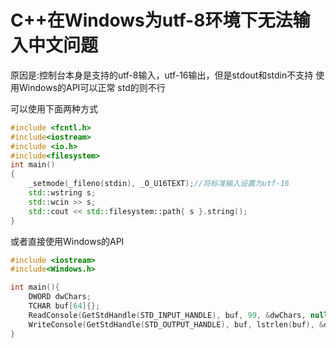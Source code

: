 # C++在Windows为utf-8环境下无法输入中文问题

原因是:控制台本身是支持的utf-8输入，utf-16输出，但是stdout和stdin不支持
	使用Windows的API可以正常
	std的则不行

可以使用下面两种方式

```c++
#include <fcntl.h>
#include<iostream>
#include <io.h>
#include<filesystem>
int main()
{
	_setmode(_fileno(stdin), _O_U16TEXT);//将标准输入设置为utf-16
	std::wstring s;
	std::wcin >> s;
	std::cout << std::filesystem::path{ s }.string();
}
```

或者直接使用Windows的API
```C++
#include <iostream>
#include<Windows.h>

int main(){
    DWORD dwChars;
    TCHAR buf[64]{};
    ReadConsole(GetStdHandle(STD_INPUT_HANDLE), buf, 99, &dwChars, nullptr);
    WriteConsole(GetStdHandle(STD_OUTPUT_HANDLE), buf, lstrlen(buf), &dwChars, nullptr);
}
```
